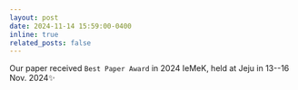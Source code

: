 ```yaml
---
layout: post
date: 2024-11-14 15:59:00-0400
inline: true
related_posts: false
---
```

Our paper received `Best Paper Award` in 2024 IeMeK, held at Jeju in 13--16 Nov. 2024:sparkles:

